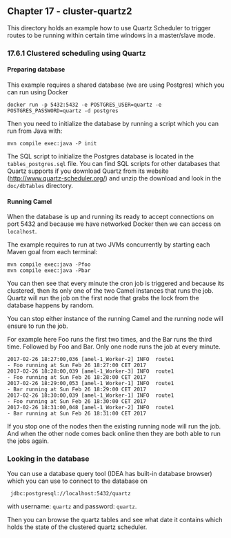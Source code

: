 Chapter 17 - cluster-quartz2
----------------------------

This directory holds an example how to use Quartz Scheduler to trigger routes to be
running within certain time windows in a master/slave mode.

### 17.6.1 Clustered scheduling using Quartz

#### Preparing database

This example requires a shared database (we are using Postgres) which you can run using Docker

    docker run -p 5432:5432 -e POSTGRES_USER=quartz -e POSTGRES_PASSWORD=quartz -d postgres
    
Then you need to initialize the database by running a script which you can run from Java with:

    mvn compile exec:java -P init

The SQL script to initialize the Postgres database is located in the `tables_postgres.sql` file.
You can find SQL scripts for other databases that Quartz supports if you download Quartz from
its website (http://www.quartz-scheduler.org/) and unzip the download and look in the 
`doc/dbTables` directory.

#### Running Camel

When the database is up and running its ready to accept connections on port 5432 and because
we have networked Docker then we can access on `localhost`. 

The example requires to run at two JVMs concurrently by starting each Maven goal from each terminal:

    mvn compile exec:java -Pfoo
    mvn compile exec:java -Pbar

You can then see that every minute the cron job is triggered and because its clustered, then its
 only one of the two Camel instances that runs the job. Quartz will run the job on the first node that
 grabs the lock from the database happens by random.
 
You can stop either instance of the running Camel and the running node will ensure to run the job.

For example here Foo runs the first two times, and the Bar runs the third time. Followed by Foo and Bar. 
Only one node runs the job at every minute.

```
2017-02-26 18:27:00,036 [amel-1_Worker-2] INFO  route1                         - Foo running at Sun Feb 26 18:27:00 CET 2017
2017-02-26 18:28:00,039 [amel-1_Worker-3] INFO  route1                         - Foo running at Sun Feb 26 18:28:00 CET 2017
2017-02-26 18:29:00,053 [amel-1_Worker-1] INFO  route1                         - Bar running at Sun Feb 26 18:29:00 CET 2017
2017-02-26 18:30:00,039 [amel-1_Worker-1] INFO  route1                         - Foo running at Sun Feb 26 18:30:00 CET 2017
2017-02-26 18:31:00,048 [amel-1_Worker-2] INFO  route1                         - Bar running at Sun Feb 26 18:31:00 CET 2017
```

If you stop one of the nodes then the existing running node will run the job. And when the other node comes back online
then they are both able to run the jobs again.

### Looking in the database

You can use a database query tool (IDEA has built-in database browser) which you can use to connect
to the database on

     jdbc:postgresql://localhost:5432/quartz
     
  with username: `quartz` and password: `quartz`.

Then you can browse the quartz tables and see what date it contains which holds the state of the
clustered quartz scheduler.
